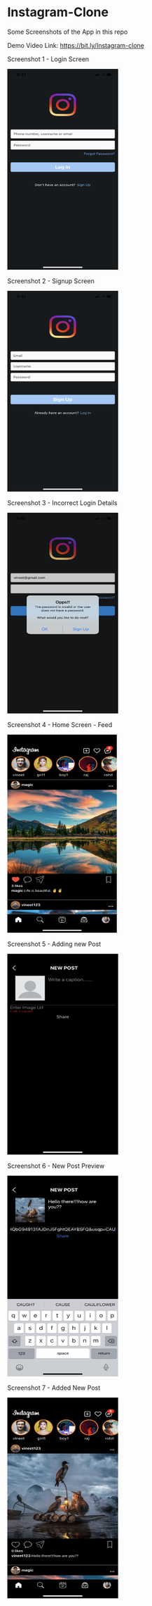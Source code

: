 # Instagram-Clone


Some Screenshots of the App in this repo

Demo Video Link: 
https://bit.ly/Instagram-clone

Screenshot 1 - Login Screen

<img src = "https://github.com/vintu2001/Instagram-Clone/blob/master/IMG_2884.PNG"  height="456" width = "253">



Screenshot 2 - Signup Screen

<img src = "https://github.com/vintu2001/Instagram-Clone/blob/master/IMG_2885.PNG"  height="456" width = "253">


Screenshot 3 - Incorrect Login Details


<img src = "https://github.com/vintu2001/Instagram-Clone/blob/master/IMG_2887.PNG"  height="456" width = "253">



Screenshot 4 - Home Screen - Feed

<img src = "https://github.com/vintu2001/Instagram-Clone/blob/master/IMG_2888.PNG"  height="450" width = "250">


Screenshot 5 - Adding new Post

<img src = "https://github.com/vintu2001/Instagram-Clone/blob/master/IMG_2890.PNG"  height="456" width = "253">


Screenshot 6 - New Post Preview

<img src = "https://github.com/vintu2001/Instagram-Clone/blob/master/IMG_2891.PNG"  height="456" width = "253">


Screenshot 7 - Added New Post

<img src = "https://github.com/vintu2001/Instagram-Clone/blob/master/IMG_2893.PNG"  height="456" width = "253">


